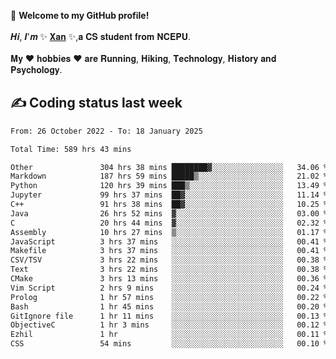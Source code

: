 🎉 **Welcome to my GitHub profile!**</br></br>
𝑯𝒊, 𝑰'𝒎 ✨ [𝐗𝐚𝐧](https://xancoding.cn/) ✨,𝐚 𝐂𝐒 𝐬𝐭𝐮𝐝𝐞𝐧𝐭 𝐟𝐫𝐨𝐦 𝐍𝐂𝐄𝐏𝐔.</br></br>
𝐌𝐲 ❤ 𝐡𝐨𝐛𝐛𝐢𝐞𝐬 ❤ 𝐚𝐫𝐞 𝐑𝐮𝐧𝐧𝐢𝐧𝐠, 𝐇𝐢𝐤𝐢𝐧𝐠, 𝐓𝐞𝐜𝐡𝐧𝐨𝐥𝐨𝐠𝐲, 𝐇𝐢𝐬𝐭𝐨𝐫𝐲 𝐚𝐧𝐝 𝐏𝐬𝐲𝐜𝐡𝐨𝐥𝐨𝐠𝐲.

## ✍️ Coding status last week
<!--START_SECTION:waka-->

```txt
From: 26 October 2022 - To: 18 January 2025

Total Time: 589 hrs 43 mins

Other               304 hrs 38 mins ████████▓░░░░░░░░░░░░░░░░   34.06 %
Markdown            187 hrs 59 mins █████▒░░░░░░░░░░░░░░░░░░░   21.02 %
Python              120 hrs 39 mins ███▒░░░░░░░░░░░░░░░░░░░░░   13.49 %
Jupyter             99 hrs 37 mins  ██▓░░░░░░░░░░░░░░░░░░░░░░   11.14 %
C++                 91 hrs 38 mins  ██▓░░░░░░░░░░░░░░░░░░░░░░   10.25 %
Java                26 hrs 52 mins  ▓░░░░░░░░░░░░░░░░░░░░░░░░   03.00 %
C                   20 hrs 44 mins  ▓░░░░░░░░░░░░░░░░░░░░░░░░   02.32 %
Assembly            10 hrs 27 mins  ▒░░░░░░░░░░░░░░░░░░░░░░░░   01.17 %
JavaScript          3 hrs 37 mins   ░░░░░░░░░░░░░░░░░░░░░░░░░   00.41 %
Makefile            3 hrs 37 mins   ░░░░░░░░░░░░░░░░░░░░░░░░░   00.41 %
CSV/TSV             3 hrs 22 mins   ░░░░░░░░░░░░░░░░░░░░░░░░░   00.38 %
Text                3 hrs 22 mins   ░░░░░░░░░░░░░░░░░░░░░░░░░   00.38 %
CMake               3 hrs 13 mins   ░░░░░░░░░░░░░░░░░░░░░░░░░   00.36 %
Vim Script          2 hrs 9 mins    ░░░░░░░░░░░░░░░░░░░░░░░░░   00.24 %
Prolog              1 hr 57 mins    ░░░░░░░░░░░░░░░░░░░░░░░░░   00.22 %
Bash                1 hr 45 mins    ░░░░░░░░░░░░░░░░░░░░░░░░░   00.20 %
GitIgnore file      1 hr 11 mins    ░░░░░░░░░░░░░░░░░░░░░░░░░   00.13 %
ObjectiveC          1 hr 3 mins     ░░░░░░░░░░░░░░░░░░░░░░░░░   00.12 %
Ezhil               1 hr            ░░░░░░░░░░░░░░░░░░░░░░░░░   00.11 %
CSS                 54 mins         ░░░░░░░░░░░░░░░░░░░░░░░░░   00.10 %
```

<!--END_SECTION:waka-->


<!-- ## 📈 My GitHub Stats
<p align="center">
    <img height="137px" src="https://github-readme-stats.vercel.app/api?username=Xancoding&hide_title=true&hide_border=true&show_icons=trueline_height=21&text_color=000&icon_color=000&bg_color=0,ea6161,ffc64d,fffc4d,52fa5a&theme=graywhite" /> 
    <img src="https://github-readme-stats.vercel.app/api/top-langs/?username=Xancoding&hide_title=true&hide_border=true&layout=compact&langs_count=6&text_color=000&icon_color=fff&bg_color=0,52fa5a,4dfcff,c64dff&theme=graywhite" /> 
</p> -->

<!-- ## 🔥 My GitHub activities of last 31 days.
<div align="center"> <img src="https://activity-graph.herokuapp.com/graph?username=XanCoding&theme=xcode" /> </div> -->

<!-- <p align="center"> 
  Visitor count<br/>
  <img src="https://profile-counter.glitch.me/xancoding/count.svg" />
</p> -->
